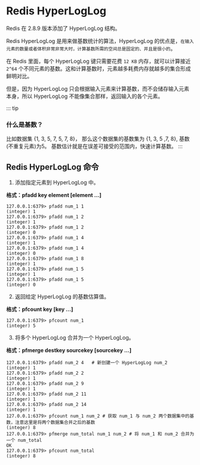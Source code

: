 # Redis HyperLogLog

Redis 在 2.8.9 版本添加了 HyperLogLog 结构。

Redis HyperLogLog 是用来做基数统计的算法，HyperLogLog 的优点是，`在输入元素的数量或者体积非常非常大时，计算基数所需的空间总是固定的、并且是很小的`。

在 Redis 里面，每个 HyperLogLog 键只需要花费 `12 KB` 内存，就可以计算接近 `2^64` 个不同元素的基数。这和计算基数时，元素越多耗费内存就越多的集合形成鲜明对比。

但是，因为 HyperLogLog 只会根据输入元素来计算基数，而不会储存输入元素本身，所以 HyperLogLog 不能像集合那样，返回输入的各个元素。

::: tip
### 什么是基数？

比如数据集 {1, 3, 5, 7, 5, 7, 8}， 那么这个数据集的基数集为 {1, 3, 5 ,7, 8}, 基数(不重复元素)为5。 基数估计就是在误差可接受的范围内，快速计算基数。
:::

## Redis HyperLogLog 命令

1. 添加指定元素到 HyperLogLog 中。

**格式：pfadd key element [element ...]**

``` shell script
127.0.0.1:6379> pfadd num_1 1
(integer) 1
127.0.0.1:6379> pfadd num_1 2
(integer) 1
127.0.0.1:6379> pfadd num_1 2
(integer) 0
127.0.0.1:6379> pfadd num_1 4
(integer) 1
127.0.0.1:6379> pfadd num_1 4
(integer) 0
127.0.0.1:6379> pfadd num_1 8
(integer) 1
127.0.0.1:6379> pfadd num_1 5
(integer) 1
127.0.0.1:6379> pfadd num_1 5
(integer) 0
```

2. 返回给定 HyperLogLog 的基数估算值。

**格式：pfcount key [key ...]**

``` shell script
127.0.0.1:6379> pfcount num_1
(integer) 5
```

3. 将多个 HyperLogLog 合并为一个 HyperLogLog。

**格式：pfmerge destkey sourcekey [sourcekey ...]**

``` shell script
127.0.0.1:6379> pfadd num_2 4   # 新创建一个 HyperLogLog num_2
(integer) 1
127.0.0.1:6379> pfadd num_2 2
(integer) 1
127.0.0.1:6379> pfadd num_2 9
(integer) 1
127.0.0.1:6379> pfadd num_2 11
(integer) 1
127.0.0.1:6379> pfadd num_2 14
(integer) 1
127.0.0.1:6379> pfcount num_1 num_2 # 获取 num_1 与 num_2 两个数据集中的基数，注意这里是将两个数据集合并之后的基数
(integer) 8
127.0.0.1:6379> pfmerge num_total num_1 num_2 # 将 num_1 和 num_2 合并为一个 num_total
OK
127.0.0.1:6379> pfcount num_total
(integer) 8
```
